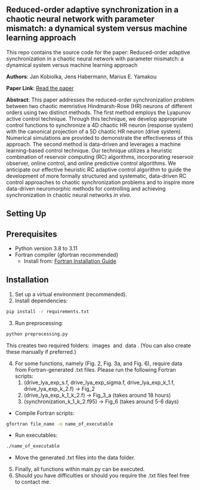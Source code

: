## Reduced-order adaptive synchronization in a chaotic neural network with parameter mismatch: a dynamical system versus machine learning approach


This repo contains the source code for the paper: 
Reduced-order adaptive synchronization in a chaotic neural network with parameter mismatch: a dynamical system versus machine learning approach

**Authors**: Jan Kobiolka, Jens Habermann, Marius E. Yamakou

**Paper Link**: [Read the paper](https://link.springer.com/article/10.1007/s11071-024-10821-6)

**Abstract**: This paper addresses the reduced-order synchronization problem between two chaotic memristive Hindmarsh-Rose (HR) neurons of different orders using two distinct methods. The first method employs the Lyapunov active control technique. Through this technique, we develop appropriate control functions to synchronize a 4D chaotic HR neuron (response system) with the canonical projection of a 5D chaotic HR neuron (drive system). Numerical simulations are provided to demonstrate the effectiveness of this approach. The second method is data-driven and leverages a machine learning-based control technique. Our technique utilizes a heuristic combination of reservoir computing (RC) algorithms, incorporating reservoir observer, online control, and online predictive control algorithms. We anticipate our effective heuristic RC adaptive control algorithm to guide the development of more formally structured and systematic, data-driven RC control approaches to chaotic synchronization problems and to inspire more data-driven neuromorphic methods for controlling and achieving synchronization in chaotic neural networks *in vivo*.
## Setting Up


## Prerequisites
- Python version 3.8 to 3.11
- Fortran compiler (gfortran recommended)
  - Install from: [Fortran Installation Guide](https://fortran-lang.org/learn/os_setup/install_gfortran/)


## Installation
1. Set up a virtual environment (recommended).
2. Install dependencies:
```bash
pip install -r requirements.txt
```
3. Run preprocessing:

```bash
python preprocessing.py
```
This creates two required folders: <span style="background-color: #fff3; padding: 2px 4px; border-radius: 3px;">images</span> and
<span style="background-color: #fff3; padding: 2px 4px; border-radius: 3px;">data</span>. (You can also create these manually if preferred.)

4. For some functions, namely (Fig. 2, Fig. 3a, and Fig. 6), require data from Fortran-generated .txt files.
 Please run the following Fortran scripts:
   1. (drive_lya_exp_s.f, drive_lya_exp_sigma.f, drive_lya_exp_k_1.f, drive_lya_exp_k_2.f) -> Fig_2 
   2.  (drive_lya_exp_k_1_k_2.f) -> Fig_3_a (takes around 18 hours)
   3. (synchronization_k_1_k_2.f95) -> Fig_6 (takes around 5-6 days)

- Compile Fortran scripts:
```bash
gfortran file_name -o name_of_executable
```
- Run executables:

```bash
./name_of_executable
```

- Move the generated .txt files into the data folder.

5. Finally, all functions within main.py can be executed.
6. Should you have difficulties or should you require the .txt files feel free to contact me. 




